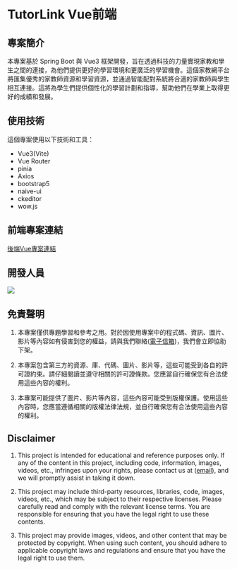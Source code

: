 # TutorLink Vue前端

## 專案簡介

本專案基於 Spring Boot 與 Vue3 框架開發，旨在透過科技的力量實現家教和學生之間的連接，為他們提供更好的學習環境和更廣泛的學習機會。這個家教網平台將匯集優秀的家教師資源和學習資源，並通過智能配對系統將合適的家教師與學生相互連接。這將為學生們提供個性化的學習計劃和指導，幫助他們在學業上取得更好的成績和發展。

## 使用技術

這個專案使用以下技術和工具：

* Vue3(Vite)
* Vue Router
* pinia
* Axios
* bootstrap5
* naive-ui
* ckeditor
* wow.js

## 前端專案連結

[後端Vue專案連結](https://github.com/uu890817/TutorLink-SpringBoot)

## 開發人員

<a href="https://github.com/jenny3417/tutorlink-vue/graphs/contributors">
  <img src="https://contrib.rocks/image?repo=jenny3417/tutorlink-vue" />
</a>

## 免責聲明


1. 本專案僅供專題學習和參考之用。對於因使用專案中的程式碼、資訊、圖片、影片等內容如有侵害到您的權益，請與我們聯絡(<a href="mailto:gweil5jol@mozmail.com">電子信箱</a>)，我們會立即協助下架。

2. 本專案包含第三方的資源、庫、代碼、圖片、影片等，這些可能受到各自的許可證約束。請仔細閱讀並遵守相關的許可證條款。您應當自行確保您有合法使用這些內容的權利。

3. 本專案可能提供了圖片、影片等內容，這些內容可能受到版權保護。使用這些內容時，您應當遵循相關的版權法律法規，並自行確保您有合法使用這些內容的權利。

## Disclaimer

1. This project is intended for educational and reference purposes only. If any of the content in this project, including code, information, images, videos, etc., infringes upon your rights, please contact us at (<a href="mailto:gweil5jol@mozmail.com">email</a>), and we will promptly assist in taking it down.

2. This project may include third-party resources, libraries, code, images, videos, etc., which may be subject to their respective licenses. Please carefully read and comply with the relevant license terms. You are responsible for ensuring that you have the legal right to use these contents.

3. This project may provide images, videos, and other content that may be protected by copyright. When using such content, you should adhere to applicable copyright laws and regulations and ensure that you have the legal right to use them.